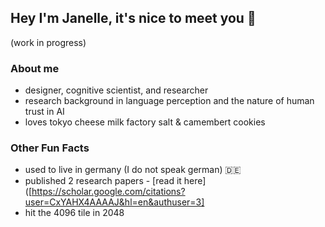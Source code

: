 ## Hey I'm Janelle, it's nice to meet you 💌
(work in progress)

### About me
- designer, cognitive scientist, and researcher
- research background in language perception and the nature of human trust in AI
- loves tokyo cheese milk factory salt & camembert cookies

### Other Fun Facts
- used to live in germany (I do not speak german) 🇩🇪 
- published 2 research papers - [read it here]([https://scholar.google.com/citations?user=CxYAHX4AAAAJ&hl=en&authuser=3]
- hit the 4096 tile in 2048

<!--
**jnlamores/jnlamores** is a ✨ _special_ ✨ repository because its `README.md` (this file) appears on your GitHub profile.

Here are some ideas to get you started:

- 🔭 I’m currently working on ...
- 🌱 I’m currently learning ...
- 👯 I’m looking to collaborate on ...
- 🤔 I’m looking for help with ...
- 💬 Ask me about ...
- 📫 How to reach me: ...
- 😄 Pronouns: ...
- ⚡ Fun fact: ...
-->
